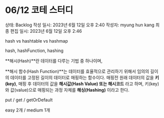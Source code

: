 # 06/12 코테 스터디

상태: Backlog
작성 일시: 2023년 6월 12일 오후 2:40
작성자: myung hun kang
최종 편집 일시: 2023년 6월 12일 오후 2:46

hash vs  hashtable vs hashmap 

hash, hashFunction, hashing 

**해시(Hash)**란 데이터를 다루는 기법 중 하나이며,

**해시 함수(Hash Function)**는 데이터를 효율적으로 관리하기 위해서 임의의 길이의 데이터를 고정된 길이의 데이터로 매핑하는 함수이다. 매핑전 원래 데이터의 값을 **키(key)**, 매핑 후 데이터의 값을 **해시값(Hash Value) 또는 해시코드** 라고 하며, 키(key)와 값(value)으로 매핑되는 과정 자체를 **해싱(Hashing)** 이라고 한다.

put / get / getOrDefault

easy 2개 / medium 1개